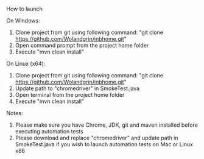 How to launch

On Windows:
1. Clone project from git using following command: "git clone https://github.com/Wolandgrin/inbhome.git"
2. Open command prompt from the project home folder
3. Execute "mvn clean install"

On Linux (x64):
1. Clone project from git using following command: "git clone https://github.com/Wolandgrin/inbhome.git"
2. Update path to "chromedriver" in SmokeTest.java
3. Open terminal from the project home folder
4. Execute "mvn clean install"

Notes:
1. Please make sure you have Chrome, JDK, git and maven installed before executing automation tests
2. Please download and replace "chromedriver" and update path in SmokeTest.java if you wish to launch automation tests on Mac or Linux x86